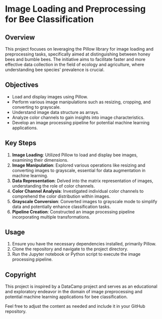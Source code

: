 # Image Loading and Preprocessing for Bee Classification

## Overview

This project focuses on leveraging the Pillow library for image loading and preprocessing tasks, specifically aimed at distinguishing between honey bees and bumble bees. The initiative aims to facilitate faster and more effective data collection in the field of ecology and agriculture, where understanding bee species' prevalence is crucial.

## Objectives

- Load and display images using Pillow.
- Perform various image manipulations such as resizing, cropping, and converting to grayscale.
- Understand image data structure as arrays.
- Analyze color channels to gain insights into image characteristics.
- Develop an image processing pipeline for potential machine learning applications.

## Key Steps

1. **Image Loading**: Utilized Pillow to load and display bee images, examining their dimensions.
2. **Image Manipulation**: Explored various operations like resizing and converting images to grayscale, essential for data augmentation in machine learning.
3. **Data Representation**: Delved into the matrix representation of images, understanding the role of color channels.
4. **Color Channel Analysis**: Investigated individual color channels to comprehend the color distribution within images.
5. **Grayscale Conversion**: Converted images to grayscale mode to simplify data and potentially enhance classification tasks.
6. **Pipeline Creation**: Constructed an image processing pipeline incorporating multiple transformations.

## Usage

1. Ensure you have the necessary dependencies installed, primarily Pillow.
2. Clone the repository and navigate to the project directory.
3. Run the Jupyter notebook or Python script to execute the image processing pipeline.

## Copyright

This project is inspired by a DataCamp project and serves as an educational and exploratory endeavor in the domain of image preprocessing and potential machine learning applications for bee classification.


Feel free to adjust the content as needed and include it in your GitHub repository.

